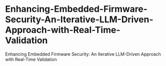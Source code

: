 # Enhancing-Embedded-Firmware-Security-An-Iterative-LLM-Driven-Approach-with-Real-Time-Validation
Enhancing Embedded Firmware Security: An Iterative LLM-Driven Approach with Real-Time Validation
